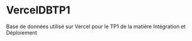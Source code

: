 # VercelDBTP1
Base de données utilisé sur Vercel pour le TP1 de la matière Intégration et Déploiement
